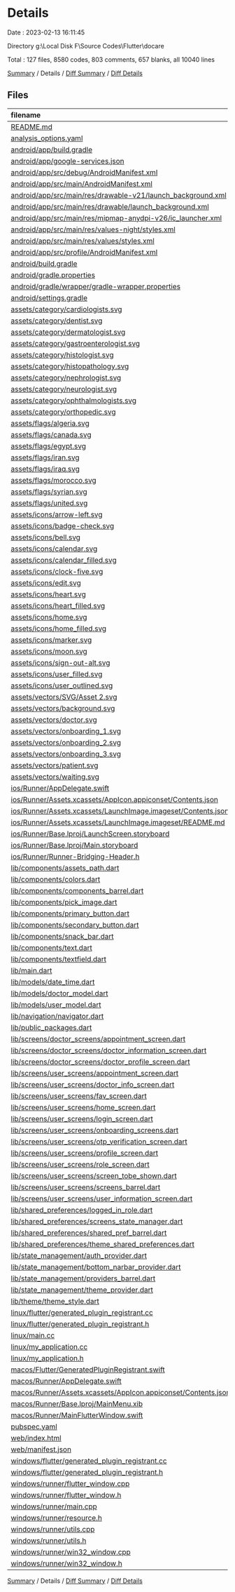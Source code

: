 # Details

Date : 2023-02-13 16:11:45

Directory g:\\Local Disk F\\Source Codes\\Flutter\\docare

Total : 127 files,  8580 codes, 803 comments, 657 blanks, all 10040 lines

[Summary](results.md) / Details / [Diff Summary](diff.md) / [Diff Details](diff-details.md)

## Files
| filename | language | code | comment | blank | total |
| :--- | :--- | ---: | ---: | ---: | ---: |
| [README.md](/README.md) | Markdown | 10 | 0 | 7 | 17 |
| [analysis_options.yaml](/analysis_options.yaml) | YAML | 3 | 23 | 4 | 30 |
| [android/app/build.gradle](/android/app/build.gradle) | Groovy | 60 | 5 | 15 | 80 |
| [android/app/google-services.json](/android/app/google-services.json) | JSON | 76 | 0 | 0 | 76 |
| [android/app/src/debug/AndroidManifest.xml](/android/app/src/debug/AndroidManifest.xml) | XML | 4 | 4 | 1 | 9 |
| [android/app/src/main/AndroidManifest.xml](/android/app/src/main/AndroidManifest.xml) | XML | 28 | 6 | 1 | 35 |
| [android/app/src/main/res/drawable-v21/launch_background.xml](/android/app/src/main/res/drawable-v21/launch_background.xml) | XML | 4 | 7 | 2 | 13 |
| [android/app/src/main/res/drawable/launch_background.xml](/android/app/src/main/res/drawable/launch_background.xml) | XML | 4 | 7 | 2 | 13 |
| [android/app/src/main/res/mipmap-anydpi-v26/ic_launcher.xml](/android/app/src/main/res/mipmap-anydpi-v26/ic_launcher.xml) | XML | 5 | 0 | 0 | 5 |
| [android/app/src/main/res/values-night/styles.xml](/android/app/src/main/res/values-night/styles.xml) | XML | 9 | 9 | 1 | 19 |
| [android/app/src/main/res/values/styles.xml](/android/app/src/main/res/values/styles.xml) | XML | 9 | 9 | 1 | 19 |
| [android/app/src/profile/AndroidManifest.xml](/android/app/src/profile/AndroidManifest.xml) | XML | 4 | 4 | 1 | 9 |
| [android/build.gradle](/android/build.gradle) | Groovy | 28 | 0 | 5 | 33 |
| [android/gradle.properties](/android/gradle.properties) | Properties | 3 | 0 | 1 | 4 |
| [android/gradle/wrapper/gradle-wrapper.properties](/android/gradle/wrapper/gradle-wrapper.properties) | Properties | 5 | 0 | 1 | 6 |
| [android/settings.gradle](/android/settings.gradle) | Groovy | 8 | 0 | 4 | 12 |
| [assets/category/cardiologists.svg](/assets/category/cardiologists.svg) | XML | 62 | 0 | 2 | 64 |
| [assets/category/dentist.svg](/assets/category/dentist.svg) | XML | 46 | 0 | 2 | 48 |
| [assets/category/dermatologist.svg](/assets/category/dermatologist.svg) | XML | 1 | 0 | 0 | 1 |
| [assets/category/gastroenterologist.svg](/assets/category/gastroenterologist.svg) | XML | 49 | 0 | 2 | 51 |
| [assets/category/histologist.svg](/assets/category/histologist.svg) | XML | 113 | 0 | 2 | 115 |
| [assets/category/histopathology.svg](/assets/category/histopathology.svg) | XML | 1 | 0 | 0 | 1 |
| [assets/category/nephrologist.svg](/assets/category/nephrologist.svg) | XML | 48 | 0 | 2 | 50 |
| [assets/category/neurologist.svg](/assets/category/neurologist.svg) | XML | 83 | 0 | 2 | 85 |
| [assets/category/ophthalmologists.svg](/assets/category/ophthalmologists.svg) | XML | 36 | 0 | 2 | 38 |
| [assets/category/orthopedic.svg](/assets/category/orthopedic.svg) | XML | 1 | 0 | 0 | 1 |
| [assets/flags/algeria.svg](/assets/flags/algeria.svg) | XML | 1 | 0 | 0 | 1 |
| [assets/flags/canada.svg](/assets/flags/canada.svg) | XML | 1 | 0 | 0 | 1 |
| [assets/flags/egypt.svg](/assets/flags/egypt.svg) | XML | 1 | 0 | 0 | 1 |
| [assets/flags/iran.svg](/assets/flags/iran.svg) | XML | 1 | 0 | 0 | 1 |
| [assets/flags/iraq.svg](/assets/flags/iraq.svg) | XML | 1 | 0 | 0 | 1 |
| [assets/flags/morocco.svg](/assets/flags/morocco.svg) | XML | 1 | 0 | 0 | 1 |
| [assets/flags/syrian.svg](/assets/flags/syrian.svg) | XML | 1 | 0 | 0 | 1 |
| [assets/flags/united.svg](/assets/flags/united.svg) | XML | 1 | 0 | 0 | 1 |
| [assets/icons/arrow-left.svg](/assets/icons/arrow-left.svg) | XML | 2 | 0 | 1 | 3 |
| [assets/icons/badge-check.svg](/assets/icons/badge-check.svg) | XML | 2 | 0 | 1 | 3 |
| [assets/icons/bell.svg](/assets/icons/bell.svg) | XML | 2 | 0 | 1 | 3 |
| [assets/icons/calendar.svg](/assets/icons/calendar.svg) | XML | 2 | 0 | 1 | 3 |
| [assets/icons/calendar_filled.svg](/assets/icons/calendar_filled.svg) | XML | 2 | 0 | 1 | 3 |
| [assets/icons/clock-five.svg](/assets/icons/clock-five.svg) | XML | 2 | 0 | 1 | 3 |
| [assets/icons/edit.svg](/assets/icons/edit.svg) | XML | 2 | 0 | 1 | 3 |
| [assets/icons/heart.svg](/assets/icons/heart.svg) | XML | 2 | 0 | 1 | 3 |
| [assets/icons/heart_filled.svg](/assets/icons/heart_filled.svg) | XML | 2 | 0 | 1 | 3 |
| [assets/icons/home.svg](/assets/icons/home.svg) | XML | 2 | 0 | 1 | 3 |
| [assets/icons/home_filled.svg](/assets/icons/home_filled.svg) | XML | 10 | 1 | 16 | 27 |
| [assets/icons/marker.svg](/assets/icons/marker.svg) | XML | 2 | 0 | 1 | 3 |
| [assets/icons/moon.svg](/assets/icons/moon.svg) | XML | 2 | 0 | 1 | 3 |
| [assets/icons/sign-out-alt.svg](/assets/icons/sign-out-alt.svg) | XML | 2 | 0 | 1 | 3 |
| [assets/icons/user_filled.svg](/assets/icons/user_filled.svg) | XML | 7 | 1 | 16 | 24 |
| [assets/icons/user_outlined.svg](/assets/icons/user_outlined.svg) | XML | 2 | 0 | 1 | 3 |
| [assets/vectors/SVG/Asset 2.svg](/assets/vectors/SVG/Asset%202.svg) | XML | 105 | 0 | 0 | 105 |
| [assets/vectors/background.svg](/assets/vectors/background.svg) | XML | 373 | 0 | 3 | 376 |
| [assets/vectors/doctor.svg](/assets/vectors/doctor.svg) | XML | 1 | 0 | 0 | 1 |
| [assets/vectors/onboarding_1.svg](/assets/vectors/onboarding_1.svg) | XML | 473 | 0 | 2 | 475 |
| [assets/vectors/onboarding_2.svg](/assets/vectors/onboarding_2.svg) | XML | 1,135 | 0 | 2 | 1,137 |
| [assets/vectors/onboarding_3.svg](/assets/vectors/onboarding_3.svg) | XML | 583 | 0 | 2 | 585 |
| [assets/vectors/patient.svg](/assets/vectors/patient.svg) | XML | 1 | 0 | 0 | 1 |
| [assets/vectors/waiting.svg](/assets/vectors/waiting.svg) | XML | 105 | 0 | 0 | 105 |
| [ios/Runner/AppDelegate.swift](/ios/Runner/AppDelegate.swift) | Swift | 12 | 0 | 2 | 14 |
| [ios/Runner/Assets.xcassets/AppIcon.appiconset/Contents.json](/ios/Runner/Assets.xcassets/AppIcon.appiconset/Contents.json) | JSON | 122 | 0 | 1 | 123 |
| [ios/Runner/Assets.xcassets/LaunchImage.imageset/Contents.json](/ios/Runner/Assets.xcassets/LaunchImage.imageset/Contents.json) | JSON | 23 | 0 | 1 | 24 |
| [ios/Runner/Assets.xcassets/LaunchImage.imageset/README.md](/ios/Runner/Assets.xcassets/LaunchImage.imageset/README.md) | Markdown | 3 | 0 | 2 | 5 |
| [ios/Runner/Base.lproj/LaunchScreen.storyboard](/ios/Runner/Base.lproj/LaunchScreen.storyboard) | XML | 36 | 1 | 1 | 38 |
| [ios/Runner/Base.lproj/Main.storyboard](/ios/Runner/Base.lproj/Main.storyboard) | XML | 25 | 1 | 1 | 27 |
| [ios/Runner/Runner-Bridging-Header.h](/ios/Runner/Runner-Bridging-Header.h) | C++ | 1 | 0 | 1 | 2 |
| [lib/components/assets_path.dart](/lib/components/assets_path.dart) | Dart | 14 | 3 | 6 | 23 |
| [lib/components/colors.dart](/lib/components/colors.dart) | Dart | 37 | 0 | 16 | 53 |
| [lib/components/components_barrel.dart](/lib/components/components_barrel.dart) | Dart | 8 | 1 | 2 | 11 |
| [lib/components/pick_image.dart](/lib/components/pick_image.dart) | Dart | 17 | 0 | 5 | 22 |
| [lib/components/primary_button.dart](/lib/components/primary_button.dart) | Dart | 44 | 0 | 2 | 46 |
| [lib/components/secondary_button.dart](/lib/components/secondary_button.dart) | Dart | 14 | 1 | 2 | 17 |
| [lib/components/snack_bar.dart](/lib/components/snack_bar.dart) | Dart | 8 | 0 | 3 | 11 |
| [lib/components/text.dart](/lib/components/text.dart) | Dart | 21 | 0 | 3 | 24 |
| [lib/components/textfield.dart](/lib/components/textfield.dart) | Dart | 45 | 5 | 4 | 54 |
| [lib/main.dart](/lib/main.dart) | Dart | 158 | 5 | 13 | 176 |
| [lib/models/date_time.dart](/lib/models/date_time.dart) | Dart | 0 | 15 | 4 | 19 |
| [lib/models/doctor_model.dart](/lib/models/doctor_model.dart) | Dart | 55 | 2 | 5 | 62 |
| [lib/models/user_model.dart](/lib/models/user_model.dart) | Dart | 32 | 2 | 4 | 38 |
| [lib/navigation/navigator.dart](/lib/navigation/navigator.dart) | Dart | 7 | 0 | 2 | 9 |
| [lib/public_packages.dart](/lib/public_packages.dart) | Dart | 6 | 1 | 2 | 9 |
| [lib/screens/doctor_screens/appointment_screen.dart](/lib/screens/doctor_screens/appointment_screen.dart) | Dart | 68 | 0 | 7 | 75 |
| [lib/screens/doctor_screens/doctor_information_screen.dart](/lib/screens/doctor_screens/doctor_information_screen.dart) | Dart | 439 | 41 | 25 | 505 |
| [lib/screens/doctor_screens/doctor_profile_screen.dart](/lib/screens/doctor_screens/doctor_profile_screen.dart) | Dart | 205 | 24 | 8 | 237 |
| [lib/screens/user_screens/appointment_screen.dart](/lib/screens/user_screens/appointment_screen.dart) | Dart | 190 | 5 | 5 | 200 |
| [lib/screens/user_screens/doctor_info_screen.dart](/lib/screens/user_screens/doctor_info_screen.dart) | Dart | 433 | 66 | 39 | 538 |
| [lib/screens/user_screens/fav_screen.dart](/lib/screens/user_screens/fav_screen.dart) | Dart | 81 | 2 | 4 | 87 |
| [lib/screens/user_screens/home_screen.dart](/lib/screens/user_screens/home_screen.dart) | Dart | 336 | 137 | 22 | 495 |
| [lib/screens/user_screens/login_screen.dart](/lib/screens/user_screens/login_screen.dart) | Dart | 306 | 19 | 17 | 342 |
| [lib/screens/user_screens/onboarding_screens.dart](/lib/screens/user_screens/onboarding_screens.dart) | Dart | 148 | 8 | 11 | 167 |
| [lib/screens/user_screens/otp_verification_screen.dart](/lib/screens/user_screens/otp_verification_screen.dart) | Dart | 230 | 23 | 16 | 269 |
| [lib/screens/user_screens/profile_screen.dart](/lib/screens/user_screens/profile_screen.dart) | Dart | 196 | 24 | 9 | 229 |
| [lib/screens/user_screens/role_screen.dart](/lib/screens/user_screens/role_screen.dart) | Dart | 132 | 1 | 11 | 144 |
| [lib/screens/user_screens/screen_tobe_shown.dart](/lib/screens/user_screens/screen_tobe_shown.dart) | Dart | 19 | 9 | 5 | 33 |
| [lib/screens/user_screens/screens_barrel.dart](/lib/screens/user_screens/screens_barrel.dart) | Dart | 6 | 0 | 0 | 6 |
| [lib/screens/user_screens/user_information_screen.dart](/lib/screens/user_screens/user_information_screen.dart) | Dart | 168 | 33 | 12 | 213 |
| [lib/shared_preferences/logged_in_role.dart](/lib/shared_preferences/logged_in_role.dart) | Dart | 14 | 5 | 7 | 26 |
| [lib/shared_preferences/screens_state_manager.dart](/lib/shared_preferences/screens_state_manager.dart) | Dart | 13 | 4 | 6 | 23 |
| [lib/shared_preferences/shared_pref_barrel.dart](/lib/shared_preferences/shared_pref_barrel.dart) | Dart | 3 | 0 | 1 | 4 |
| [lib/shared_preferences/theme_shared_preferences.dart](/lib/shared_preferences/theme_shared_preferences.dart) | Dart | 12 | 0 | 4 | 16 |
| [lib/state_management/auth_provider.dart](/lib/state_management/auth_provider.dart) | Dart | 228 | 39 | 27 | 294 |
| [lib/state_management/bottom_narbar_provider.dart](/lib/state_management/bottom_narbar_provider.dart) | Dart | 19 | 0 | 8 | 27 |
| [lib/state_management/providers_barrel.dart](/lib/state_management/providers_barrel.dart) | Dart | 3 | 0 | 2 | 5 |
| [lib/state_management/theme_provider.dart](/lib/state_management/theme_provider.dart) | Dart | 18 | 0 | 4 | 22 |
| [lib/theme/theme_style.dart](/lib/theme/theme_style.dart) | Dart | 37 | 63 | 4 | 104 |
| [linux/flutter/generated_plugin_registrant.cc](/linux/flutter/generated_plugin_registrant.cc) | C++ | 3 | 4 | 5 | 12 |
| [linux/flutter/generated_plugin_registrant.h](/linux/flutter/generated_plugin_registrant.h) | C++ | 5 | 5 | 6 | 16 |
| [linux/main.cc](/linux/main.cc) | C++ | 5 | 0 | 2 | 7 |
| [linux/my_application.cc](/linux/my_application.cc) | C++ | 74 | 11 | 20 | 105 |
| [linux/my_application.h](/linux/my_application.h) | C++ | 7 | 7 | 5 | 19 |
| [macos/Flutter/GeneratedPluginRegistrant.swift](/macos/Flutter/GeneratedPluginRegistrant.swift) | Swift | 16 | 3 | 4 | 23 |
| [macos/Runner/AppDelegate.swift](/macos/Runner/AppDelegate.swift) | Swift | 8 | 0 | 2 | 10 |
| [macos/Runner/Assets.xcassets/AppIcon.appiconset/Contents.json](/macos/Runner/Assets.xcassets/AppIcon.appiconset/Contents.json) | JSON | 68 | 0 | 1 | 69 |
| [macos/Runner/Base.lproj/MainMenu.xib](/macos/Runner/Base.lproj/MainMenu.xib) | XML | 343 | 0 | 1 | 344 |
| [macos/Runner/MainFlutterWindow.swift](/macos/Runner/MainFlutterWindow.swift) | Swift | 12 | 0 | 4 | 16 |
| [pubspec.yaml](/pubspec.yaml) | YAML | 42 | 61 | 18 | 121 |
| [web/index.html](/web/index.html) | HTML | 37 | 16 | 6 | 59 |
| [web/manifest.json](/web/manifest.json) | JSON | 35 | 0 | 1 | 36 |
| [windows/flutter/generated_plugin_registrant.cc](/windows/flutter/generated_plugin_registrant.cc) | C++ | 3 | 4 | 5 | 12 |
| [windows/flutter/generated_plugin_registrant.h](/windows/flutter/generated_plugin_registrant.h) | C++ | 5 | 5 | 6 | 16 |
| [windows/runner/flutter_window.cpp](/windows/runner/flutter_window.cpp) | C++ | 45 | 4 | 13 | 62 |
| [windows/runner/flutter_window.h](/windows/runner/flutter_window.h) | C++ | 20 | 5 | 9 | 34 |
| [windows/runner/main.cpp](/windows/runner/main.cpp) | C++ | 30 | 4 | 10 | 44 |
| [windows/runner/resource.h](/windows/runner/resource.h) | C++ | 9 | 6 | 2 | 17 |
| [windows/runner/utils.cpp](/windows/runner/utils.cpp) | C++ | 53 | 2 | 10 | 65 |
| [windows/runner/utils.h](/windows/runner/utils.h) | C++ | 8 | 6 | 6 | 20 |
| [windows/runner/win32_window.cpp](/windows/runner/win32_window.cpp) | C++ | 183 | 15 | 48 | 246 |
| [windows/runner/win32_window.h](/windows/runner/win32_window.h) | C++ | 48 | 29 | 22 | 99 |

[Summary](results.md) / Details / [Diff Summary](diff.md) / [Diff Details](diff-details.md)